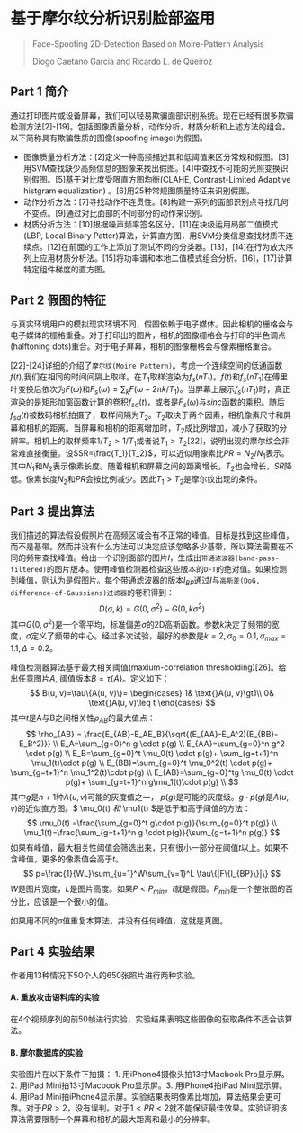 #  基于摩尔纹分析识别脸部盗用

>  Face-Spoofing 2D-Detection Based on Moire-Pattern Analysis
>
>  Diogo Caetano Garcia and Ricardo L. de Queiroz

## Part 1 简介

通过打印图片或设备屏幕，我们可以轻易欺骗面部识别系统。现在已经有很多欺骗检测方法[2]-[19]。包括图像质量分析，动作分析，材质分析和上述方法的组合。以下简称具有欺骗性质的图像(spoofing image)为假图。

-  图像质量分析方法：[2]定义一种高频描述其和低阈值来区分常规和假图。[3]用SVM查找缺少高频信息的图像来找出假图。[4]中查找不可能的光照变换识别假图。[5]基于对比度受限直方图均衡(CLAHE, Contrast-Limited Adaptive histgram equalization) 。[6]用25种常规图质量特征来识别假图。
-  动作分析方法：[7]寻找动作不连贯性。[8]构建一系列的面部识别点寻找几何不变点。[9]通过对比面部的不同部分的动作来识别。
-  材质分析方法：[10]根据噪声频率签名区分。[11]在块级运用局部二值模式(LBP, Local Binary Patter)算法，计算直方图，用SVM分类信息查找材质不连续点。[12]在前面的工作上添加了测试不同的分类器。[13]，[14]在行为放大序列上应用材质分析法。[15]将功率谱和本地二值模式组合分析。[16]，[17]计算特定组件梯度的直方图。

## Part 2 假图的特征

与真实环境用户的模拟现实环境不同，假图依赖于电子媒体。因此相机的栅格会与电子媒体的栅格重叠。对于打印出的图片，相机的图像栅格会与打印的半色调点(halftoning dots)重合。对于电子屏幕，相机的图像栅格会与像素栅格重合。

[22]-[24]详细的介绍了`摩尔纹(Moire Pattern)`。考虑一个连续空间的低通函数$f(t)$,我们在相同的时间间隔上取样。在$T_1$取样渲染为$f_s(nT_1)$。$f(t)$和$f_s(nT_1)$在傅里叶变换后依次为$F(\omega)$和$F_s(\omega)=\sum_kF(\omega-2 \pi k/T_1)$。当屏幕上展示$f_s(nT_1)$时，真正渲染的是矩形加窗函数计算的卷积$f_{sd}(t)$，或者是$F_s(\omega)$与$sinc$函数的乘积。随后$f_{sd}(t)$被数码相机拍摄了，取样间隔为$T_2$。$T_2$取决于两个因素，相机像素尺寸和屏幕和相机的距离。当屏幕和相机的距离增加时，$T_2$成比例增加，减小了获取的分辨率。相机上的取样频率$1/T_2 \gt 1/T_1$或者说$T_1 \gt T_2$[22]，说明出现的摩尔纹会非常难直接衡量。设$SR=\frac{T_1}{T_2}$，可以近似用像素比$PR=N_2/N_1$表示。其中$N_1$和$N_2$表示像素长度。随着相机和屏幕之间的距离增长，$T_2$也会增长，$SR$降低。像素长度$N_2$和$PR$会按比例减少。因此$T_1 \gt T_2$是摩尔纹出现的条件。

## Part 3 提出算法

我们描述的算法假设假照片在高频区域会有不正常的峰值。目标是找到这些峰值，而不是基带。然而并没有什么方法可以决定应该忽略多少基带，所以算法需要在不同的频带查找峰值。给出一个识别面部的图片$I$，生成出`带通滤波器(band-pass-filtered)`的图片版本。使用峰值检测器检查这些版本的`DFT`的绝对值。如果检测到峰值，则认为是假图片。每个带通滤波器的版本$I_{BP}$通过$I$与`高斯差(DoG, difference-of-Gaussians)过滤器`的卷积得到：
$$
D(\sigma, k) = G(0, \sigma^2)-G(0, k\sigma^2)
$$
其中$G(0, \sigma^2)$是一个零平均，标准偏差$\sigma$的2D高斯函数。参数$k$决定了频带的宽度，$\sigma$定义了频带的中心。经过多次试验，最好的参数是$k=2, \sigma_0=0.1, \sigma_{max}=1.1,\Delta=0.2$。

峰值检测器算法基于最大相关阈值(maxium-correlation thresholding)[26]。给出任意图片$A$, 阈值版本$B= \tau \{A\}$。定义如下：
$$
B(u, v)=\tau\{A(u, v)\}=
\begin{cases}
1& \text{}A(u, v)\gt1\\
0& \text{}A(u, v)\leq t
\end{cases}
$$
其中$t$是A与B之间相关性$\rho_{AB}$的最大值点：
$$
\rho_{AB} = \frac{E_{AB}-E_AE_B}{\sqrt{(E_{AA}-E_A^2)(E_{BB}-E_B^2)}} \\
E_A=\sum_{g=0}^n g \cdot p(g) \\
E_{AA}=\sum_{g=0}^n g^2 \cdot p(g) \\
E_B=\sum_{g=0}^t \mu_0(t) \cdot p(g)+ \sum_{g=t+1}^n \mu_1(t)\cdot p(g)  \\
E_{BB}=\sum_{g=0}^t \mu_0^2(t) \cdot p(g)+ \sum_{g=t+1}^n \mu_1^2(t)\cdot p(g)  \\
E_{AB}=\sum_{g=0}^tg \mu_0(t) \cdot p(g)+ \sum_{g=t+1}^n g\mu_1(t)\cdot p(g)  \\
$$
其中$g$是$n+1$种$A(u,v)$可能的灰度值之一， $p(g)$是可能的灰度级。$g\cdot p(g)$是$A(u,v)$的近似直方图。$ \mu_0(t) $和$ \mu1(t) $是低于和高于阈值的方法：
$$
\mu_0(t) =\frac{\sum_{g=0}^t g\cdot p(g)}{\sum_{g=0}^t p(g)} \\
 \mu_1(t)=\frac{\sum_{g=t+1}^n g \cdot p(g)}{\sum_{g=t+1}^n p(g)}
$$
如果有峰值，最大相关性阈值会筛选出来，只有很小一部分在阈值$t$以上。如果不含峰值，更多的像素值会高于$t$。
$$
p=\frac{1}{WL}\sum_{u=1}^W\sum_{v=1}^L \tau\{|F\{I_{BP}\}|\}
$$
$W$是图片宽度，$L$是图片高度。如果$P \lt P_{min}$，$I$就是假图。$P_{min}$是一个整张图的百分比，应该是一个很小的值。

如果用不同的$\sigma$值重复本算法，并没有任何峰值，这就是真图。

## Part 4 实验结果

作者用13种情况下50个人的650张照片进行两种实验。

#### A. 重放攻击语料库的实验

在4个视频序列的前50帧进行实验，实验结果表明这些图像的获取条件不适合该算法。

#### B. 摩尔数据库的实验

实验图片在以下条件下拍摄： 1. 用iPhone4摄像头拍13寸Macbook Pro显示屏。 2. 用iPad Mini拍13寸Macbook Pro显示屏。3. 用iPhone4拍iPad Mini显示屏。 4. 用iPad Mini拍iPhone4显示屏。实验结果表明像素比增加，算法结果会更可靠。对于$PR\gt 2$，没有误判。对于$1 \lt PR \lt 2$就不能保证最佳效果。实验证明该算法需要限制一个屏幕和相机的最大距离和最小的分辨率。